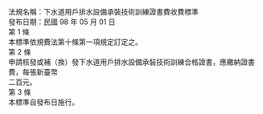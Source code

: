 法規名稱：下水道用戶排水設備承裝技術訓練證書費收費標準  
發布日期：民國 98 年 05 月 01 日  
第 1 條  
本標準依規費法第十條第一項規定訂定之。  
第 2 條  
申請核發或補（換）發下水道用戶排水設備承裝技術訓練合格證書，應繳納證書費，每張新臺幣  
二百元。  
第 3 條  
本標準自發布日施行。  


